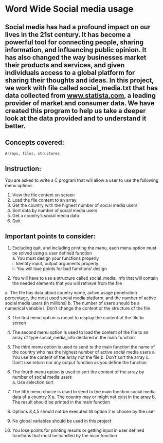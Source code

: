 
# Word Wide Social media usage

Social media has had a profound impact on our lives in the 21st century. It has become a powerful tool for connecting people, sharing information, and influencing public opinion. It has also changed the way businesses market their products and services, and given individuals access to a global platform for sharing their thoughts and ideas. In this project, we work with file called social_media.txt that has data collected from www.statista.com, a leading provider of market and consumer data. We have created this program to help us take a deeper look at the data provided and to understand it better. 
-----------------------------------------------------------------------
## Concepts covered:
    Arrays, files, structures 
## Instruction:

You are asked to write a C program that will allow a user to use the 
following menu options 
1.  View the file content on screen  
2.  Load the file content to an array 
3.  Get the country with the highest number of social media users  
4.  Sort data by number of social media users 
5.  Get a country’s social media data 
6.  Quit  

## Important points to consider: 

1.  Excluding quit, and including printing the menu, each menu 
option must be solved using a user defined function  
a.  You must design your functions properly  
i.  Identify input, output arguments properly  
ii.  You will lose points for bad functions’ design  

2.  You will have to use a structure called social_media_info that 
will contain the needed elements that you will retrieve from the 
file

a.  The file has data about country name, active usage 
penetration percentage, the most used social media 
platform, and the number of active social media users (in 
millions)
b.  The number of users should be a numerical variable 
i.  Don’t change the content or the structure of the file 


3.  The first menu option is meant to display the content of the file to screen 

4.  The second menu option is used to load the content of the file to 
an array of type social_media_info declared in the main function 

5.  The third menu option is used to send to the main function the 
name of the country who has the highest number of active social 
media users 
a.  You use the content of the array not the file 
b.  Don’t sort the array 
c.  Don’t use return nor any output function as you define the 
function 

6.  The fourth menu option is used to sort the content of the array 
by number of social media users  
a.  Use selection sort 

7.  The fifth menu choice is used to send to the main function social media data of a country X 
a.  The country may or might not exist in the array 
b.  The result should be printed in the main function 

8.  Options 3,4,5 should not be executed till option 2 is chosen by the user 

9.  No global variables should be used in this project 

10. You lose points for printing results or getting input in user defined functions that must be handled by the main function 
 
 